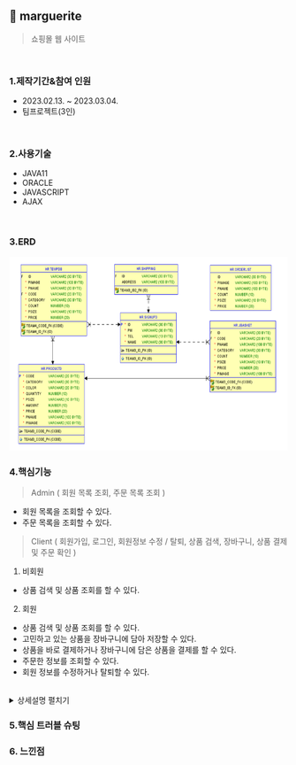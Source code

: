 ## :pushpin: marguerite
>쇼핑몰 웹 사이트 


</br>

### 1.제작기간&참여 인원
* 2023.02.13. ~ 2023.03.04.   
* 팀프로젝트(3인)

</br>

### 2.사용기술
* JAVA11   
* ORACLE   
* JAVASCRIPT   
* AJAX

</br>

### 3.ERD
<img src="img/ERD.png" width="700" height="350">

</br>

### 4.핵심기능
>Admin  ( 회원 목록 조회, 주문 목록 조회 )
- 회원 목록을 조회할 수 있다.
- 주문 목록을 조회할 수 있다.
>Client ( 회원가입, 로그인, 회원정보 수정 / 탈퇴, 상품 검색, 장바구니, 상품 결제 및 주문 확인 )   
1. 비회원   
- 상품 검색 및 상품 조회를 할 수 있다.
2. 회원   
- 상품 검색 및 상품 조회를 할 수 있다.
- 고민하고 있는 상품을 장바구니에 담아 저장할 수 있다.
- 상품을 바로 결제하거나 장바구니에 담은 상품을 결제를 할 수 있다.
- 주문한 정보를 조회할 수 있다.
- 회원 정보를 수정하거나 탈퇴할 수 있다.


</br>

<details>
<summary>상세설명 펼치기</summary>
</br>

#### 4-1. 전체흐름

<img src="img/프로젝트구조.png" width="900" height="400">
</br>
</br>

<!--
#### 4-2. Connection ✔️ [코드확인](https://github.com/jin4618/cafesmartorder/blob/4ce1b1a21be77d43740bc542db8b9ff976e21174/src/connection/Connection1.java#L3-L23)
-	JDBC를 활용한 OracleDB 연결

</br>

#### 4-3. 메인 화면

<img src="img/Main.png" width="600" height="300">
</br>

-	오늘의 인기메뉴</br>
 => 결제할 때마다 주문 내역을 ‘total’ 테이블에 메뉴와 수량을 저장하여 가장 많이 팔린 메뉴 출력 ✔️ [코드확인](https://github.com/jin4618/cafesmartorder/blob/671901a5c604aab8d1ec731f939ebe9a8a34c87f/src/total/TotalDAO.java#L41-L64)

-	회원생성 버튼</br>
-	메뉴 버튼</br>
-	결제 버튼</br>
-	취소 버튼 (추가한 메뉴들 초기화)</br>
-	회원 탈퇴 버튼</br>

</br>

#### 4-4. 회원가입 및 탈퇴 ✔️ [코드확인](https://github.com/jin4618/cafesmartorder/blob/77eb38e12f8fdd77cdf12e8586e39f07396a9116/src/member/MemberDAO.java#L20-L52)

<img src="img/Member.png" width="600" height="300">
</br>

- 가입 번호(핸드폰 번호 뒤 4자리) 입력 => DB에서 'member1' 테이블에 insert
- 회원 번호(핸드폰 번호 뒤 4자리) 입력 => DB에서 'member1' 테이블에서 데이터를 조회하여 delete
</br>

#### 4-5. 주문

<img src="img/Order.png" width="600" height="300">
</br>

-	수량 입력
-	메뉴 추가할 때마다 추가한 메뉴, 수량 및 가격 출력 => DB에서 ‘CafeTable’ 테이블에 저장 ✔️ [코드확인](https://github.com/jin4618/cafesmartorder/blob/671901a5c604aab8d1ec731f939ebe9a8a34c87f/src/order/OrderDAO.java#L130-L196) </br>
</br>

#### 4-6. 포인트 적립 및 결제

<img src="img/Pay.png" width="600" height="300">
</br>

- 총 주문 내역 출력 -> DB에 ‘CafeTable’ 테이블에서 데이터를 조회하여 불러옴 ✔️ [코드확인](https://github.com/jin4618/cafesmartorder/blob/671901a5c604aab8d1ec731f939ebe9a8a34c87f/src/menu/Count.java#L78-L94) </br>
-	Yes 버튼 누를 시 포인트 적립 창으로 이동</br>
- 포인트 적립을 원할 경우 회원 번호를 입력 받아 적립</br>
=> DB에 'member1' 테이블에서 데이터를 조회하고 회원번호가 맞는지 확인 ✔️ [코드확인](https://github.com/jin4618/cafesmartorder/blob/671901a5c604aab8d1ec731f939ebe9a8a34c87f/src/point/PointDAO.java#L56-L77) </br>
=> 현재 포인트 내역 출력 / 5개 모일 시 아메리카노 쿠폰 증정 (포인트 초기화) ✔️ [코드확인](https://github.com/jin4618/cafesmartorder/blob/671901a5c604aab8d1ec731f939ebe9a8a34c87f/src/point/Point_1.java#L52-L91) ✔️ [코드확인](https://github.com/jin4618/cafesmartorder/blob/671901a5c604aab8d1ec731f939ebe9a8a34c87f/src/point/PointDAO.java#L81-L121)</br>
- 적립을 원하지 않을 경우 결제만 진행</br>
</br>

#### 4-7. 유효성 검사 ✔️ [수량 코드확인](https://github.com/jin4618/cafesmartorder/blob/671901a5c604aab8d1ec731f939ebe9a8a34c87f/src/menu/Menu.java#L273-L292) ✔️ [회원번호 코드확인](https://github.com/jin4618/cafesmartorder/blob/671901a5c604aab8d1ec731f939ebe9a8a34c87f/src/menu/Menu.java#L577-L596)

<img src="img/validations.png" width="600" height="300">
</br>

- 입력 받아야 하는 Data 조건이 맞지 않을 경우 다시 입력 받음
</br>

-->

</details>

### 5.핵심 트러블 슈팅 

### 6. 느낀점


